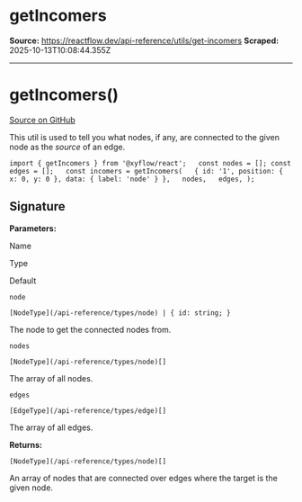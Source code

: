 # getIncomers

**Source:** https://reactflow.dev/api-reference/utils/get-incomers
**Scraped:** 2025-10-13T10:08:44.355Z

---

# getIncomers()

[Source on GitHub](https://github.com/xyflow/xyflow/blob/main/packages/system/src/utils/graph.ts/#L91) 

This util is used to tell you what nodes, if any, are connected to the given node as the _source_ of an edge.

`import { getIncomers } from '@xyflow/react';   const nodes = []; const edges = [];   const incomers = getIncomers(   { id: '1', position: { x: 0, y: 0 }, data: { label: 'node' } },   nodes,   edges, );`

## Signature[](#signature)

**Parameters:**

Name

Type

Default

[](#node)`node`

`[NodeType](/api-reference/types/node) | { id: string; }`

The node to get the connected nodes from.

[](#nodes)`nodes`

`[NodeType](/api-reference/types/node)[]`

The array of all nodes.

[](#edges)`edges`

`[EdgeType](/api-reference/types/edge)[]`

The array of all edges.

**Returns:**

[](#returns)`[NodeType](/api-reference/types/node)[]`

An array of nodes that are connected over edges where the target is the given node.